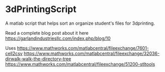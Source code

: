 # 3dPrintingScript
A matlab script that helps sort an organize student's files for 3dprinting.  

Read a complete blog post about it here
https://garlandindustriesllc.com/index.php/blog/10

Uses
https://www.mathworks.com/matlabcentral/fileexchange/7601-cell2csv
https://www.mathworks.com/matlabcentral/fileexchange/32036-dirwalk-walk-the-directory-tree
https://www.mathworks.com/matlabcentral/fileexchange/51200-stltools


